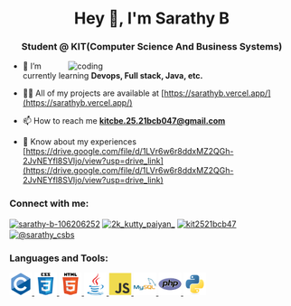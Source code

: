 <h1 align="center">Hey 👋, I'm Sarathy B</h1>
<h3 align="center">Student @ KIT(Computer Science And Business Systems)</h3>
<img align="right" alt="coding" width="400" src="https://user-images.githubusercontent.com/74038190/212749447-bfb7e725-6987-49d9-ae85-2015e3e7cc41.gif">

- 🌱 I’m currently learning **Devops, Full stack, Java, etc.**

- 👨‍💻 All of my projects are available at [https://sarathyb.vercel.app/](https://sarathyb.vercel.app/)

- 📫 How to reach me **kitcbe.25.21bcb047@gmail.com**

- 📄 Know about my experiences [https://drive.google.com/file/d/1LVr6w6r8ddxMZ2QGh-2JvNEYfl8SVIjo/view?usp=drive_link](https://drive.google.com/file/d/1LVr6w6r8ddxMZ2QGh-2JvNEYfl8SVIjo/view?usp=drive_link)

<h3 align="left">Connect with me:</h3>
<p align="left">
<a href="https://linkedin.com/in/sarathy-b-106206252" target="blank"><img align="center" src="https://raw.githubusercontent.com/rahuldkjain/github-profile-readme-generator/master/src/images/icons/Social/linked-in-alt.svg" alt="sarathy-b-106206252" height="30" width="40" /></a>
<a href="https://instagram.com/2k_kutty_paiyan_" target="blank"><img align="center" src="https://raw.githubusercontent.com/rahuldkjain/github-profile-readme-generator/master/src/images/icons/Social/instagram.svg" alt="2k_kutty_paiyan_" height="30" width="40" /></a>
<a href="https://www.codechef.com/users/kit2521bcb47" target="blank"><img align="center" src="https://cdn.jsdelivr.net/npm/simple-icons@3.1.0/icons/codechef.svg" alt="kit2521bcb47" height="30" width="40" /></a>
<a href="https://www.hackerrank.com/@sarathy_csbs" target="blank"><img align="center" src="https://raw.githubusercontent.com/rahuldkjain/github-profile-readme-generator/master/src/images/icons/Social/hackerrank.svg" alt="@sarathy_csbs" height="30" width="40" /></a>
</p>

<h3 align="left">Languages and Tools:</h3>
<p align="left"> <a href="https://www.cprogramming.com/" target="_blank" rel="noreferrer"> <img src="https://raw.githubusercontent.com/devicons/devicon/master/icons/c/c-original.svg" alt="c" width="40" height="40"/> </a> <a href="https://www.w3schools.com/css/" target="_blank" rel="noreferrer"> <img src="https://raw.githubusercontent.com/devicons/devicon/master/icons/css3/css3-original-wordmark.svg" alt="css3" width="40" height="40"/> </a> <a href="https://www.w3.org/html/" target="_blank" rel="noreferrer"> <img src="https://raw.githubusercontent.com/devicons/devicon/master/icons/html5/html5-original-wordmark.svg" alt="html5" width="40" height="40"/> </a> <a href="https://www.java.com" target="_blank" rel="noreferrer"> <img src="https://raw.githubusercontent.com/devicons/devicon/master/icons/java/java-original.svg" alt="java" width="40" height="40"/> </a> <a href="https://developer.mozilla.org/en-US/docs/Web/JavaScript" target="_blank" rel="noreferrer"> <img src="https://raw.githubusercontent.com/devicons/devicon/master/icons/javascript/javascript-original.svg" alt="javascript" width="40" height="40"/> </a> <a href="https://www.mysql.com/" target="_blank" rel="noreferrer"> <img src="https://raw.githubusercontent.com/devicons/devicon/master/icons/mysql/mysql-original-wordmark.svg" alt="mysql" width="40" height="40"/> </a> <a href="https://www.php.net" target="_blank" rel="noreferrer"> <img src="https://raw.githubusercontent.com/devicons/devicon/master/icons/php/php-original.svg" alt="php" width="40" height="40"/> </a> <a href="https://www.python.org" target="_blank" rel="noreferrer"> <img src="https://raw.githubusercontent.com/devicons/devicon/master/icons/python/python-original.svg" alt="python" width="40" height="40"/> </a> </p>
